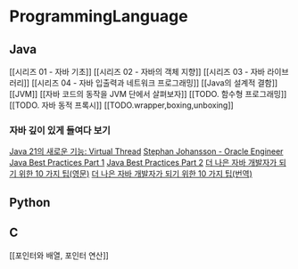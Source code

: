 # ProgrammingLanguage

## Java
[[시리즈 01 - 자바 기초]]
[[시리즈 02 - 자바의 객체 지향]]
[[시리즈 03 - 자바 라이브러리]]
[[시리즈 04 - 자바 입출력과 네트워크 프로그래밍]]
[[Java의 설계적 결함]]
[[JVM]]
[[자바 코드의 동작을 JVM 단에서 살펴보자]]
[[TODO. 함수형 프로그래밍]]
[[TODO. 자바 동적 프록시]]
[[TODO.wrapper,boxing,unboxing]]
### 자바 깊이 있게 들여다 보기
[Java 21의 새로운 기능: Virtual Thread](https://techblog.woowahan.com/15398/#toc-7)
[Stephan Johansson - Oracle Engineer](https://kstefanj.github.io/)
[Java Best Practices Part 1](https://medium.com/@Brilworks/java-best-practices-part-1-23ba53b4a653)
[Java Best Practices Part 2](https://medium.com/@Brilworks/java-best-practices-part-1-23ba53b4a653)
[더 나은 자바 개발자가 되기 위한 10 가지 팁(영문)](https://dzone.com/articles/10-tips-to-become-a-better-java-developer-in-2018)
[더 나은 자바 개발자가 되기 위한 10 가지 팁(번역)](https://sas-study.tistory.com/270)
## Python
## C
[[포인터와 배열, 포인터 연산]]



